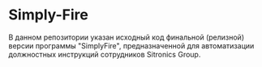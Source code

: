# Simply-Fire
В данном репозитории указан исходный код финальной (релизной) версии программы "SimplyFire", предназначенной для автоматизации должностных инструкций сотрудников Sitronics Group.

